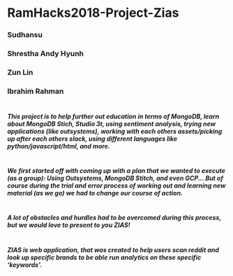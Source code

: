 # RamHacks2018-Project-Zias

### Sudhansu 
### Shrestha Andy Hyunh
### Zun Lin
### Ibrahim Rahman
#
##### This project is to help further out education in terms of MongoDB, learn about MongoDB Stich, Studio 3t, using sentiment analysis, trying new applications (like outsystems), working with each others assets/picking up after each others slack, using different languages like python/javascript/html, and more.
# 
##### We first started off with coming up with a plan that we wanted to execute (as a group): Using Outsystems, MongoDB Stitch, and even GCP... But of course during the trial and error process of working out and learning new material (as we go) we had to change our course of action.
#
##### A lot of obstacles and hurdles had to be overcomed during this process, but we would love to present to you ZIAS!
#
##### ZIAS is web application, that was created to help users scan reddit and look up specific brands to be able run analytics on these specific 'keywords'.
#
#
#
#
#
#
